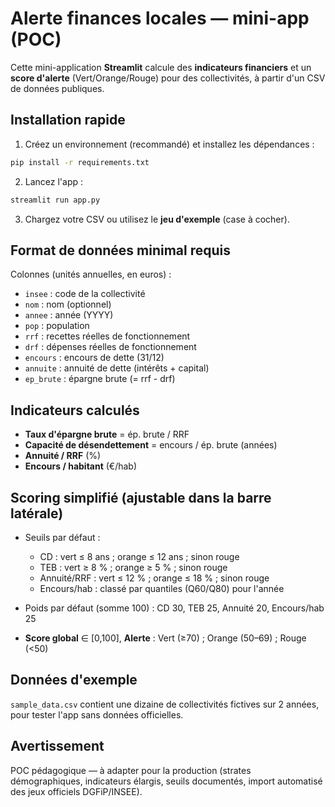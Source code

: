 
# Alerte finances locales — mini-app (POC)

Cette mini-application **Streamlit** calcule des **indicateurs financiers** et un **score d'alerte** (Vert/Orange/Rouge) pour des collectivités, à partir d'un CSV de données publiques.

## Installation rapide

1) Créez un environnement (recommandé) et installez les dépendances :  
```bash
pip install -r requirements.txt
```

2) Lancez l'app :  
```bash
streamlit run app.py
```

3) Chargez votre CSV ou utilisez le **jeu d'exemple** (case à cocher).

## Format de données minimal requis

Colonnes (unités annuelles, en euros) :

- `insee` : code de la collectivité  
- `nom` : nom (optionnel)  
- `annee` : année (YYYY)  
- `pop` : population  
- `rrf` : recettes réelles de fonctionnement  
- `drf` : dépenses réelles de fonctionnement  
- `encours` : encours de dette (31/12)  
- `annuite` : annuité de dette (intérêts + capital)  
- `ep_brute` : épargne brute (= rrf - drf)

## Indicateurs calculés

- **Taux d'épargne brute** = ép. brute / RRF  
- **Capacité de désendettement** = encours / ép. brute (années)  
- **Annuité / RRF** (%)  
- **Encours / habitant** (€/hab)

## Scoring simplifié (ajustable dans la barre latérale)

- Seuils par défaut :
  - CD : vert ≤ 8 ans ; orange ≤ 12 ans ; sinon rouge  
  - TEB : vert ≥ 8 % ; orange ≥ 5 % ; sinon rouge  
  - Annuité/RRF : vert ≤ 12 % ; orange ≤ 18 % ; sinon rouge  
  - Encours/hab : classé par quantiles (Q60/Q80) pour l'année

- Poids par défaut (somme 100) : CD 30, TEB 25, Annuité 20, Encours/hab 25

- **Score global** ∈ [0,100], **Alerte** : Vert (≥70) ; Orange (50–69) ; Rouge (<50)

## Données d'exemple

`sample_data.csv` contient une dizaine de collectivités fictives sur 2 années, pour tester l'app sans données officielles.

## Avertissement

POC pédagogique — à adapter pour la production (strates démographiques, indicateurs élargis, seuils documentés, import automatisé des jeux officiels DGFiP/INSEE).
